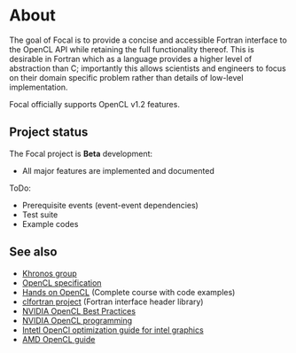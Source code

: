 # About

The goal of Focal is to provide a concise and accessible Fortran interface to the OpenCL API while retaining the full functionality thereof.
This is desirable in Fortran which as a language provides a higher level of abstraction than C; importantly this allows scientists and engineers to focus on their domain specific problem rather than details of low-level implementation.

Focal officially supports OpenCL v1.2 features.

## Project status

The Focal project is __Beta__ development:

* All major features are implemented and documented

ToDo:

* Prerequisite events (event-event dependencies)
* Test suite
* Example codes

## See also

* [Khronos group](https://www.khronos.org/opencl/)
* [OpenCL specification](https://www.khronos.org/registry/OpenCL/specs/opencl-1.2.pdf)
* [Hands on OpenCL](https://handsonopencl.github.io/) (Complete course with code examples)
* [clfortran project](https://github.com/cass-support/clfortran) (Fortran interface header library)
* [NVIDIA OpenCL Best Practices](https://www.nvidia.com/content/cudazone/CUDABrowser/downloads/papers/NVIDIA_OpenCL_BestPracticesGuide.pdf)
* [NVIDIA OpenCL programming](https://www.nvidia.com/content/cudazone/CUDABrowser/downloads/papers/NVIDIA_OpenCL_BestPracticesGuide.pdf)
* [Intetl OpenCl optimization guide for intel graphics](https://software.intel.com/en-us/iocl-opg)
* [AMD OpenCL guide](https://rocm-documentation.readthedocs.io/en/latest/Programming_Guides/Opencl-programming-guide.html)